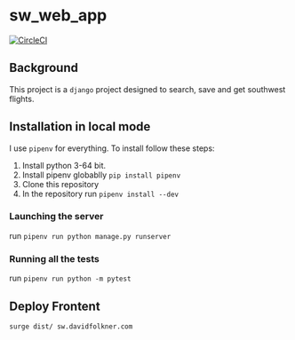 # sw_web_app
[![CircleCI](https://circleci.com/gh/eskemojoe007/sw_web_app.svg?style=shield)](https://circleci.com/gh/eskemojoe007/sw_web_app)

## Background
This project is a `django` project designed to search, save and get southwest flights.

## Installation in local mode
I use `pipenv` for everything.  To install follow these steps:

1. Install python 3-64 bit.
2. Install pipenv globablly `pip install pipenv`
3. Clone this repository
4. In the repository run `pipenv install --dev`

### Launching the server
run `pipenv run python manage.py runserver`

### Running all the tests
run `pipenv run python -m pytest`

## Deploy Frontent
`surge dist/ sw.davidfolkner.com`
